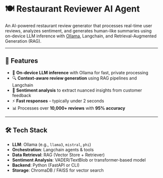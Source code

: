 # 🍽️ Restaurant Reviewer AI Agent

An AI-powered restaurant review generator that processes real-time user reviews, analyzes sentiment, and generates human-like summaries using on-device LLM inference with [Ollama](https://ollama.com/), Langchain, and Retrieval-Augmented Generation (RAG).

---

## 🚀 Features

- 💬 **On-device LLM inference** with Ollama for fast, private processing
- 🔍 **Context-aware review generation** using RAG pipelines and Langchain
- 🤖 **Sentiment analysis** to extract nuanced insights from customer feedback
- ⚡ **Fast responses** – typically under 2 seconds
- 📊 Processes over **10,000+ reviews** with **95% accuracy**

---

## 🛠️ Tech Stack

- **LLM**: Ollama (e.g., `llama3`, `mistral`, `phi`)
- **Orchestration**: Langchain agents & tools
- **Data Retrieval**: RAG (Vector Store + Retriever)
- **Sentiment Analysis**: VADER/TextBlob or transformer-based model
- **Backend**: Python (FastAPI or CLI)
- **Storage**: ChromaDB / FAISS for vector search


